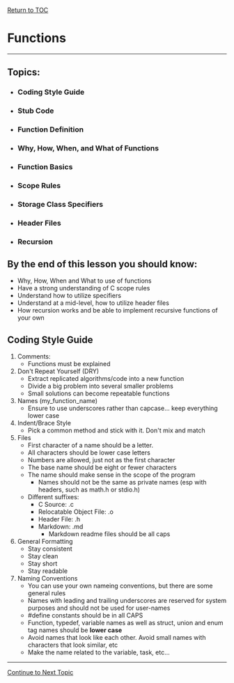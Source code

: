<a href="https://github.com/CyberTrainingUSAF/05-C-Programming/blob/master/00-Table-of-Contents.md" rel="Return to TOC"> Return to TOC </a>

# Functions

---

## Topics:

* ### Coding Style Guide
* ### Stub Code
* ### Function Definition
* ### Why, How, When, and What of Functions
* ### Function Basics
* ### Scope Rules
* ### Storage Class Specifiers
* ### Header Files
* ### Recursion

## By the end of this lesson you should know:

* Why, How, When and What to use of functions
* Have a strong understanding of C scope rules
* Understand how to utilize specifiers
* Understand at a mid-level, how to utilize header files
* How recursion works and be able to implement recursive functions of your own

## Coding Style Guide

1. Comments:
    * Functions must be explained
2. Don't Repeat Yourself (DRY)
    * Extract replicated algorithms/code into a new function
    * Divide a big problem into several smaller problems
    * Small solutions can become repeatable functions
3. Names (my_function_name)
    * Ensure to use underscores rather than capcase... keep everything lower case
4. Indent/Brace Style
    * Pick a common method and stick with it. Don't mix and match
5. Files
    * First character of a name should be a letter. 
    * All characters should be lower case letters
    * Numbers are allowed, just not as the first character
    * The base name should be eight or fewer characters
    * The name should make sense in the scope of the program
        * Names should not be the same as private names (esp with headers, such as math.h or stdio.h)
    * Different suffixes:
        * C Source: .c
        * Relocatable Object File: .o
        * Header File: .h
        * Markdown: .md
            * Markdown readme files should be all caps
6. General Formatting
    * Stay consistent
    * Stay clean
    * Stay short
    * Stay readable
7. Naming Conventions
    * You can use your own nameing conventions, but there are some general rules
    * Names with leading and trailing underscores are reserved for system purposes and should not be used for user-names
    * #define constants should be in all CAPS
    * Function, typedef, variable names as well as struct, union and enum tag names should be **lower case**
    * Avoid names that look like each other. Avoid small names with characters that look similar, etc
    * Make the name related to the variable, task, etc...

---

<a href="https://github.com/CyberTrainingUSAF/05-C-Programming/blob/master/08_Functions/01_functions.md" rel="Continue to Next Topic"> Continue to Next Topic </a>    
